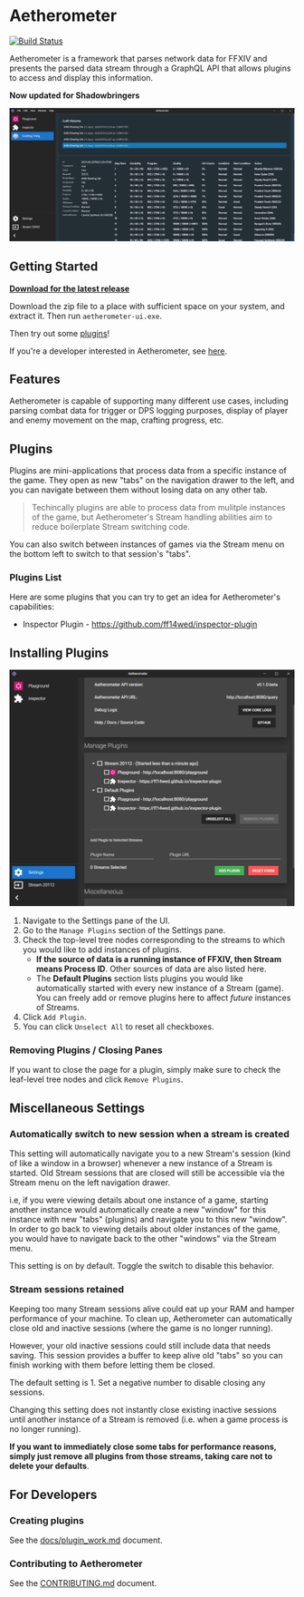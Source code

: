 # Aetherometer

[![Build Status](https://travis-ci.com/ff14wed/aetherometer.svg?branch=master)](https://travis-ci.com/ff14wed/aetherometer)

Aetherometer is a framework that parses network data for FFXIV and presents
the parsed data stream through a GraphQL API that allows plugins to access
and display this information.

**Now updated for Shadowbringers**

<img src="docs/preview.png" alt="preview" />

## Getting Started
[**Download for the latest release**](https://github.com/ff14wed/aetherometer/releases)

Download the zip file to a place with sufficient space on your system, and
extract it. Then run `aetherometer-ui.exe`.

Then try out some [plugins](#plugins-list)!

If you're a developer interested in Aetherometer, see
[here](#for-developers).

## Features

Aetherometer is capable of supporting many different use cases, including
parsing combat data for trigger or DPS logging purposes, display of
player and enemy movement on the map, crafting progress, etc.

## Plugins

Plugins are mini-applications that process data from a specific instance
of the game. They open as new "tabs" on the navigation drawer to the left,
and you can navigate between them without losing data on any other tab.

 >Techincally plugins are able to process data from mulitple
instances of the game, but Aetherometer's Stream handling abilities aim
to reduce boilerplate Stream switching code.

You can also switch between instances of games via the Stream menu on the bottom left to switch to that session's "tabs".

### Plugins List

Here are some plugins that you can try to get an idea for Aetherometer's capabilities:
- Inspector Plugin - https://github.com/ff14wed/inspector-plugin

## Installing Plugins

<img src="docs/settings.png" alt="preview" />

1. Navigate to the Settings pane of the UI.
2. Go to the `Manage Plugins` section of the Settings pane.
3. Check the top-level tree nodes corresponding to the streams to which you
   would like to add instances of plugins.
    - **If the source of data is a running instance of FFXIV, then
    Stream means Process ID**. Other sources of data are also listed here.
    - The **Default Plugins** section lists plugins you would like
      automatically started with every new instance of a Stream (game). You
      can freely add or remove plugins here to affect *future* instances of
      Streams.
4. Click `Add Plugin`.
5. You can click `Unselect All` to reset all checkboxes.

### Removing Plugins / Closing Panes

If you want to close the page for a plugin, simply make sure to check the
leaf-level tree nodes and click `Remove Plugins`.

## Miscellaneous Settings

### Automatically switch to new session when a stream is created

This setting will automatically navigate you to a new Stream's session (kind
of like a window in a browser) whenever a new instance of a Stream is
started. Old Stream sessions that are closed will still be accessible via the
Stream menu on the left navigation drawer.

i.e, if you were viewing details about one instance of a game,
starting another instance would automatically create a new "window" for this
instance with new "tabs" (plugins) and navigate you to this new "window". In
order to go back to viewing details about older instances of the game, you
would have to navigate back to the other "windows" via the Stream menu.

This setting is on by default. Toggle the switch to disable this behavior.

### Stream sessions retained

Keeping too many Stream sessions alive could eat up your RAM and hamper
performance of your machine. To clean up, Aetherometer can automatically
close old and inactive sessions (where the game is no longer running).

However, your old inactive sessions could still
include data that needs saving. This session provides a buffer to keep alive
old "tabs" so you can finish working with them before letting them be closed.

The default setting is 1. Set a negative number to disable closing any
sessions.

Changing this setting does not instantly close existing inactive sessions
until another instance of a Stream is removed (i.e. when a game process
is no longer running).

**If you want to immediately close some tabs for performance reasons, simply
just remove all plugins from those streams, taking care not to delete your
defaults**.

## For Developers

### Creating plugins
See the [docs/plugin_work.md](docs/plugin_work.md) document.
### Contributing to Aetherometer
See the [CONTRIBUTING.md](CONTRIBUTING.md) document.

